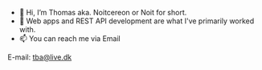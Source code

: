 - 👋 Hi, I’m Thomas aka. Noitcereon or Noit for short.
- 👀 Web apps and REST API development are what I've primarily worked with.
- 📫 You can reach me via Email

E-mail: tba@live.dk

<!---
Noitcereon/Noitcereon is a ✨ special ✨ repository because its `README.md` (this file) appears on your GitHub profile.
You can click the Preview link to take a look at your changes.
--->
